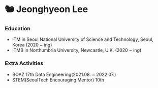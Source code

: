 # 🐿 Jeonghyeon Lee

### Education
- ITM in Seoul National University of Science and Technology, Seoul, Korea (2020 ~ ing)
- ITMB in Northumbria University, Newcastle, U.K. (2020 ~ ing)

### Extra Activities
- BOAZ 17th Data Engineering(2021.08. ~ 2022.07.)
- STEM(SeoulTech Encouraging Mentor) 10th 
